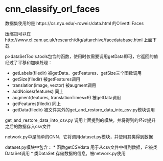 # cnn_classify_orl_faces
<p>数据集使用的是 https://cs.nyu.edu/~roweis/data.html 的Olivetti Faces
<p>压缩包可以在http://www.cl.cam.ac.uk/research/dtg/attarchive/facedatabase.html 上面下载

p>dataSetTools.tools包含的函数，使用时仅需要调用getData即可，它返回的值经过了平移和加噪处理：</p>
* getLabels(filedir) 被getData、getFeatures、getSize三个函数调用
* getSize(filedir) 被getFeatures调用
* translation(image, vector) 被augment调用
* addNoises(features) 同上
* augment(features, translationTimes=9) 被getData调用
* getFeatures(filedir) 同上
* getData(filedir) 被文件夹外的get_and_restore_data_into_csv.py模块调用
<p>get_and_restore_data_into_csv.py 调用上面提到的模块，并将得到的经过提升之后的数据存入csv文件
<p>network.py中是简单的CNN，它将调用dataset.py模块，并使用其类得到数据</p>
dataset.py模块中包含：
* 函数getCSVdata 用于从csv文件中得到数据，它被类DataSet调用
* 类DataSet 存储数据的信息，被network.py使用
